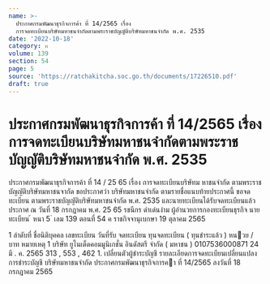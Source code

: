 ```yaml
---
name: >-
  ประกาศกรมพัฒนาธุรกิจการค้า ที่ 14/2565 เรื่อง
  การจดทะเบียนบริษัทมหาชนจำกัดตามพระราชบัญญัติบริษัทมหาชนจำกัด พ.ศ. 2535
date: '2022-10-18'
category: ค
volume: 139
section: 54
page: 5
source: 'https://ratchakitcha.soc.go.th/documents/17226510.pdf'
draft: true
---
```


# ประกาศกรมพัฒนาธุรกิจการค้า ที่ 14/2565 เรื่อง การจดทะเบียนบริษัทมหาชนจำกัดตามพระราชบัญญัติบริษัทมหาชนจำกัด พ.ศ. 2535

ประกาศกรมพัฒนาธุรกิจการค้า ที่ 14 / 25 65 เรื่อง การจดทะเบียนบริษัทม หาชนจำกัด ตามพระราชบัญญัติบริษัทมหาชนจากัด ขอประกาศว่า บริษัทมหาชนจำกัด ตามรายชื่อแนบท้ายประกาศนี้ ขอจดทะเบียน ตามพระราชบัญญัติบริษัทมหาชนจำกัด พ.ศ. 2535 และนายทะเบียนได้รับจดทะเบียนแล้ว ประกาศ ณ วันที่ 18 กรกฎาคม พ.ศ. 25 65 รชนีกร ดำเด่นงำม ผู้อำนวยการกองทะเบียนธุรกิจ นายทะเบียน ้ หนา 5 ่ เลม 139 ตอนที่ 54 ค ราชกิจจานุเบกษา 19 ตุลาคม 2565

1 ลําดับที่ ชื่อนิติบุคคล เลขทะเบียน วันที่รับ จดทะเบียน ทุนจดทะเบียน ( ทุนชําระแล้ว ) หนวย / บาท หมายเหตุ 1 บริษัท ยูไนเต็ดคอมมูนิเกชั่น อินดัสตรี จํากัด ( มหาชน ) 0107536000871 24 มี . ค. 2565 313 , 553 , 462 1. เปลี่ยนตัวผู้ชําระบัญชี รายละเอียดการจดทะเบียนเปลี่ยนแปลงการชําระบัญชี บริษัทมหาชนจํากัด ประกาศกรมพัฒนาธุรกิจการคา ที่ 14/2565 ลงวันที่ 18 กรกฎาคม 2565
